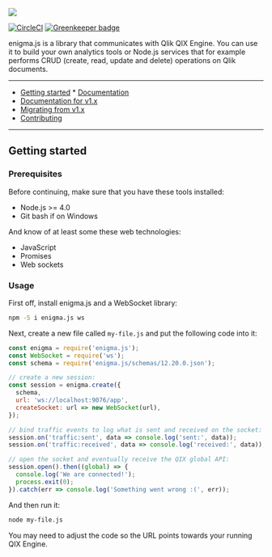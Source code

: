 ![](enigma.png)

[![CircleCI](https://circleci.com/gh/qlik-oss/enigma.js.svg?style=shield)](https://circleci.com/gh/qlik-oss/enigma.js)
[![Greenkeeper badge](https://badges.greenkeeper.io/qlik-oss/enigma.js.svg)](https://greenkeeper.io/)

enigma.js is a library that communicates with Qlik QIX Engine.
You can use it to build your own analytics tools or Node.js services that for example
performs CRUD (create, read, update and delete) operations on Qlik documents.

---

* [Getting started](#getting-started)
* [Documentation](./docs/README.md#overview)
* [Documentation for v1.x](https://github.com/qlik-oss/enigma.js/tree/v1.x/docs#overview)
* [Migrating from v1.x](./docs/migrate-v1.md)
* [Contributing](./.github/CONTRIBUTING.md)

---

## Getting started

### Prerequisites

Before continuing, make sure that you have these tools installed:

* Node.js >= 4.0
* Git bash if on Windows

And know of at least some these web technologies:

* JavaScript
* Promises
* Web sockets

### Usage

First off, install enigma.js and a WebSocket library:

```sh
npm -S i enigma.js ws
```

Next, create a new file called `my-file.js` and put the following code into it:

```js
const enigma = require('enigma.js');
const WebSocket = require('ws');
const schema = require('enigma.js/schemas/12.20.0.json');

// create a new session:
const session = enigma.create({
  schema,
  url: 'ws://localhost:9076/app',
  createSocket: url => new WebSocket(url),
});

// bind traffic events to log what is sent and received on the socket:
session.on('traffic:sent', data => console.log('sent:', data));
session.on('traffic:received', data => console.log('received:', data));

// open the socket and eventually receive the QIX global API:
session.open().then((global) => {
  console.log('We are connected!');
  process.exit(0);
}).catch(err => console.log('Something went wrong :(', err));
```

And then run it:

```sh
node my-file.js
```

You may need to adjust the code so the URL points towards your running QIX Engine.
